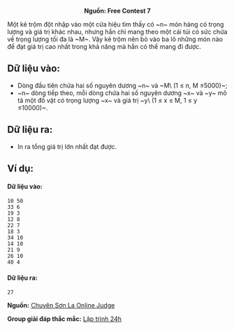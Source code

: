 **<center>Nguồn: Free Contest 7</center>**

Một kẻ trộm đột nhập vào một cửa hiệu tìm thấy có ~n~ món hàng có trọng lượng và giá trị khác nhau, nhưng hắn chỉ mang theo một cái túi có sức chứa về trọng lượng tối đa là ~M~. Vậy kẻ trộm nên bỏ vào ba lô những món nào để đạt giá trị cao nhất trong khả năng mà hắn có thể mang đi được.

## Dữ liệu vào:
- Dòng đầu tiên chứa hai số nguyên dương ~n~ và ~M\ (1 ≤ n, M ≤5000)~;
- ~n~ dòng tiếp theo, mỗi dòng chứa hai số nguyên dương ~x~ và ~y~ mô tả một đồ vật có trọng lượng ~x~ và giá trị ~y\ (1 ≤ x ≤ M, 1 ≤ y ≤10000)~.

## Dữ liệu ra:
- In ra tổng giá trị lớn nhất đạt được.

## Ví dụ:
#### Dữ liệu vào:
```
10 50
33 6
19 3
12 8
22 7
18 3
34 10
14 10
21 9
26 10
40 4
```

#### Dữ liệu ra:
```
27
```
**Nguồn:** [Chuyên Sơn La Online Judge](http://csloj.ddns.net/)

**Group giải đáp thắc mắc:** [Lập trình 24h](https://www.facebook.com/groups/1386904321519984)